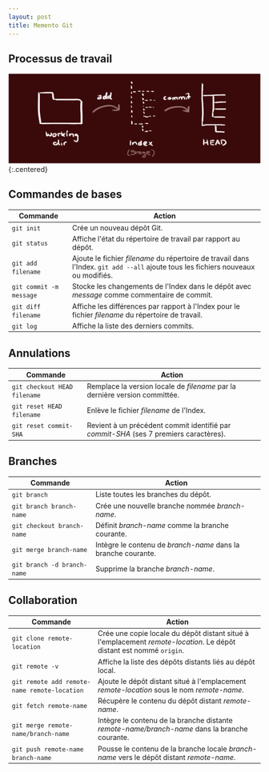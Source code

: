 ```yaml
---
layout: post
title: Memento Git
---
```


## Processus de travail

![](../assets/memento-git/git-workflow.png)
{:.centered}

## Commandes de bases

|Commande | Action |
-----------|---------
| `git init` | Crée un nouveau dépôt Git. |
| `git status`| Affiche l'état du répertoire de travail par rapport au dépôt. |
| `git add filename`| Ajoute le fichier *filename* du répertoire de travail dans l'Index. `git add --all` ajoute tous les fichiers nouveaux ou modifiés.
| `git commit -m message`| Stocke les changements de l'Index dans le dépôt avec *message* comme commentaire de commit.
| `git diff filename`| Affiche les différences par rapport à l'Index pour le fichier *filename* du répertoire de travail.
| `git log`| Affiche la liste des derniers commits.

## Annulations

|Commande | Action |
-----------|---------
| `git checkout HEAD filename` | Remplace la version locale de *filename* par la dernière version committée.
|`git reset HEAD filename`| Enlève le fichier *filename* de l'Index.
|`git reset commit-SHA`| Revient à un précédent commit identifié par *commit-SHA* (ses 7 premiers caractères).

## Branches

|Commande | Action |
-----------|---------
|`git branch`|Liste toutes les branches du dépôt.
|`git branch branch-name`| Crée une nouvelle branche nommée *branch-name*.
|`git checkout branch-name`| Définit *branch-name* comme la branche courante.
|`git merge branch-name`| Intègre le contenu de *branch-name* dans la branche courante.
|`git branch -d branch-name`| Supprime la branche *branch-name*.

## Collaboration

|Commande | Action |
-----------|---------
|`git clone remote-location`| Crée une copie locale du dépôt distant situé à l'emplacement *remote-location*. Le dépôt distant est nommé `origin`.
|`git remote -v`| Affiche la liste des dépôts distants liés au dépôt local.
|`git remote add remote-name remote-location`| Ajoute le dépôt distant situé à l'emplacement *remote-location* sous le nom *remote-name*.
|`git fetch remote-name`| Récupère le contenu du dépôt distant *remote-name*. 
|`git merge remote-name/branch-name`| Intègre le contenu de la branche distante *remote-name/branch-name* dans la branche courante.
|`git push remote-name branch-name`| Pousse le contenu de la branche locale *branch-name* vers le dépôt distant *remote-name*.
